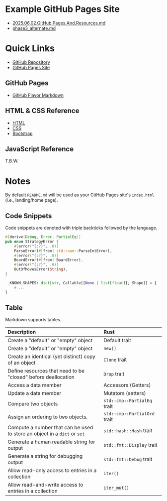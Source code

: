 # Example GitHub Pages Site

  - [2025.06.02.GitHub.Pages.And.Resources.md](./2025.06.02.GitHub.Pages.And.Resources)
  - [phase3_alternate.md](./phase3_alternate)


# Quick Links

  - [GitHub Repository](https://github.com/cstkennedy/CS410-2025-Summer-Website-Demo)
  - [GitHub Pages Site](https://cstkennedy.github.io/CS410-2025-Summer-Website-Demo/)


## GitHub Pages

  - [GitHub Flavor Markdown](https://docs.github.com/en/get-started/writing-on-github/getting-started-with-writing-and-formatting-on-github/basic-writing-and-formatting-syntax)


## HTML & CSS Reference

  - [HTML](https://www.w3schools.com/html/default.asp)
  - [CSS](https://www.w3schools.com/css/default.asp)
  - [Bootstrap](https://www.w3schools.com/bootstrap5/index.php)


## JavaScript Reference

T.B.W.


# Notes

By default `README.md` will be used as your GitHub Pages site's `index.html`
(i.e., landing/home page).


## Code Snippets

Code snippets are denoted with triple backticks followed by the language.

```rust
#[derive(Debug, Error, PartialEq)]
pub enum StrategyError {
    #[error("{:?}", .0)]
    ParseError(#[from] std::num::ParseIntError),
    #[error("{:?}", .0)]
    BoardError(#[from] BoardError),
    #[error("{:?}", .0)]
    OutOfMovesError(String),
}
```

```python
 _KNOWN_SHAPES: dict[str, Callable[[None | list[float]], Shape]] = {
    # ...
}
```

## Table

Markdown supports tables.

| Description                                                               | Rust                         |
| :----                                                                     | :----                        |
| Create a "default" or "empty" object                                      | Default trait                |
| Create a "default" or "empty" object                                      | `new()`                      |
| Create an identical (yet distinct) copy of an object                      | `Clone` trait                |
| Define resources that need to be "closed" before deallocation             | `Drop` trait                 |
| Access a data member                                                      | Accessors (Getters)          |
| Update a data member                                                      | Mutators (setters)           |
| Compare two objects                                                       | `std::cmp::PartialEq` trait  |
| Assign an ordering to two objects.                                        | `std::cmp::PartialOrd` trait |
| Compute a number that can be used to store an object in a `dict` or `set` | `std::hash::Hash` trait      |
| Generate a human readable string for output                               | `std::fmt::Display` trait    |
| Generate a string for debugging output                                    | `std::fmt::Debug` trait      |
| Allow read-only access to entries in a collection                         | `iter()`                     |
| Allow read-and-write access to entries in a collection                    | `iter_mut()`                 |



